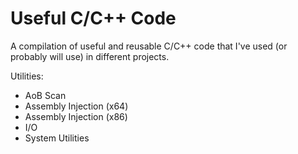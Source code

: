 # Useful C/C++ Code
A compilation of useful and reusable C/C++ code that I've used (or probably will use) in different projects.  
  
Utilities:  
  * AoB Scan  
  * Assembly Injection (x64)  
  * Assembly Injection (x86)  
  * I/O  
  * System Utilities  

